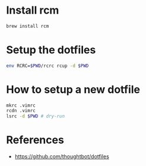 # Install rcm

```bash
brew install rcm
```

# Setup the dotfiles

```bash
env RCRC=$PWD/rcrc rcup -d $PWD
```

# How to setup a new dotfile

```bash
mkrc .vimrc
rcdn .vimrc
lsrc -d $PWD # dry-run
```

# References

- https://github.com/thoughtbot/dotfiles
